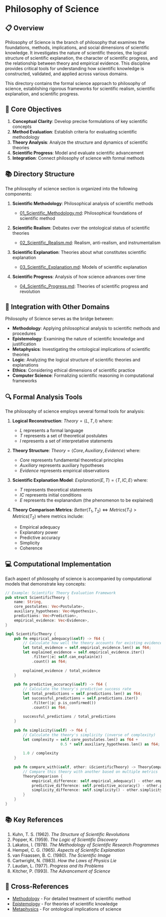 # Philosophy of Science

## 📋 Overview

Philosophy of Science is the branch of philosophy that examines the foundations, methods, implications, and social dimensions of scientific knowledge. It investigates the nature of scientific theories, the logical structure of scientific explanation, the character of scientific progress, and the relationship between theory and empirical evidence. This discipline provides critical tools for understanding how scientific knowledge is constructed, validated, and applied across various domains.

This directory contains the formal science approach to philosophy of science, establishing rigorous frameworks for scientific realism, scientific explanation, and scientific progress.

## 🎯 Core Objectives

1. **Conceptual Clarity**: Develop precise formulations of key scientific concepts
2. **Method Evaluation**: Establish criteria for evaluating scientific methodology
3. **Theory Analysis**: Analyze the structure and dynamics of scientific theories
4. **Scientific Progress**: Model and evaluate scientific advancement
5. **Integration**: Connect philosophy of science with formal methods

## 📚 Directory Structure

The philosophy of science section is organized into the following components:

1. **Scientific Methodology**: Philosophical analysis of scientific methods
   - [01_Scientific_Methodology.md](./01_Scientific_Methodology.md): Philosophical foundations of scientific method

2. **Scientific Realism**: Debates over the ontological status of scientific theories
   - [02_Scientific_Realism.md](./02_Scientific_Realism.md): Realism, anti-realism, and instrumentalism

3. **Scientific Explanation**: Theories about what constitutes scientific explanation
   - [03_Scientific_Explanation.md](./03_Scientific_Explanation.md): Models of scientific explanation

4. **Scientific Progress**: Analysis of how science advances over time
   - [04_Scientific_Progress.md](./04_Scientific_Progress.md): Theories of scientific progress and revolution

## 🔄 Integration with Other Domains

Philosophy of Science serves as the bridge between:

- **Methodology**: Applying philosophical analysis to scientific methods and procedures
- **Epistemology**: Examining the nature of scientific knowledge and justification
- **Metaphysics**: Investigating the ontological implications of scientific theories
- **Logic**: Analyzing the logical structure of scientific theories and explanations
- **Ethics**: Considering ethical dimensions of scientific practice
- **Computer Science**: Formalizing scientific reasoning in computational frameworks

## 🔍 Formal Analysis Tools

The philosophy of science employs several formal tools for analysis:

1. **Logical Reconstruction**: $Theory = \langle L, T, I \rangle$ where:
   - $L$ represents a formal language
   - $T$ represents a set of theoretical postulates
   - $I$ represents a set of interpretative statements

2. **Theory Structure**: $Theory = \langle Core, Auxiliary, Evidence \rangle$ where:
   - $Core$ represents fundamental theoretical principles
   - $Auxiliary$ represents auxiliary hypotheses
   - $Evidence$ represents empirical observations

3. **Scientific Explanation Model**: $Explanation(E, T) = \langle T, IC, E \rangle$ where:
   - $T$ represents theoretical statements
   - $IC$ represents initial conditions
   - $E$ represents the explanandum (the phenomenon to be explained)

4. **Theory Comparison Metrics**: $Better(T_1, T_2) \iff Metrics(T_1) > Metrics(T_2)$ where metrics include:
   - Empirical adequacy
   - Explanatory power
   - Predictive accuracy
   - Simplicity
   - Coherence

## 💻 Computational Implementation

Each aspect of philosophy of science is accompanied by computational models that demonstrate key concepts:

```rust
// Example: Scientific Theory Evaluation Framework
pub struct ScientificTheory {
    name: String,
    core_postulates: Vec<Postulate>,
    auxiliary_hypotheses: Vec<Hypothesis>,
    predictions: Vec<Prediction>,
    empirical_evidence: Vec<Evidence>,
}

impl ScientificTheory {
    pub fn empirical_adequacy(&self) -> f64 {
        // Calculate how well the theory accounts for existing evidence
        let total_evidence = self.empirical_evidence.len() as f64;
        let explained_evidence = self.empirical_evidence.iter()
            .filter(|e| self.can_explain(e))
            .count() as f64;
            
        explained_evidence / total_evidence
    }
    
    pub fn predictive_accuracy(&self) -> f64 {
        // Calculate the theory's predictive success rate
        let total_predictions = self.predictions.len() as f64;
        let successful_predictions = self.predictions.iter()
            .filter(|p| p.is_confirmed())
            .count() as f64;
            
        successful_predictions / total_predictions
    }
    
    pub fn simplicity(&self) -> f64 {
        // Calculate the theory's simplicity (inverse of complexity)
        let complexity = self.core_postulates.len() as f64 + 
                         0.5 * self.auxiliary_hypotheses.len() as f64;
        
        1.0 / complexity
    }
    
    pub fn compare_with(&self, other: &ScientificTheory) -> TheoryComparison {
        // Compare this theory with another based on multiple metrics
        TheoryComparison {
            empirical_difference: self.empirical_adequacy() - other.empirical_adequacy(),
            predictive_difference: self.predictive_accuracy() - other.predictive_accuracy(),
            simplicity_difference: self.simplicity() - other.simplicity(),
        }
    }
}
```

## 📚 Key References

1. Kuhn, T. S. (1962). *The Structure of Scientific Revolutions*
2. Popper, K. (1959). *The Logic of Scientific Discovery*
3. Lakatos, I. (1978). *The Methodology of Scientific Research Programmes*
4. Hempel, C. G. (1965). *Aspects of Scientific Explanation*
5. van Fraassen, B. C. (1980). *The Scientific Image*
6. Cartwright, N. (1983). *How the Laws of Physics Lie*
7. Laudan, L. (1977). *Progress and Its Problems*
8. Kitcher, P. (1993). *The Advancement of Science*

## 🔗 Cross-References

- [Methodology](../03_Methodology/README.md) - For detailed treatment of scientific method
- [Epistemology](../02_Epistemology/README.md) - For theories of scientific knowledge
- [Metaphysics](../01_Metaphysics/README.md) - For ontological implications of science 